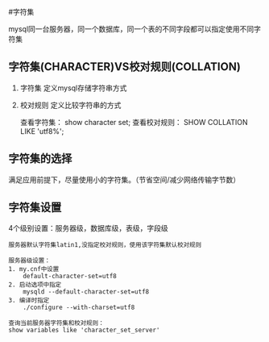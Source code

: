#字符集


 mysql同一台服务器，同一个数据库，同一个表的不同字段都可以指定使用不同字符集

字符集(CHARACTER)VS校对规则(COLLATION)
--------
1. 字符集 定义mysql存储字符串方式
2. 校对规则 定义比较字符串的方式


    查看字符集：  show character set;
    查看校对规则： SHOW COLLATION LIKE 'utf8%';
    
字符集的选择
---------
满足应用前提下，尽量使用小的字符集。（节省空间/减少网络传输字节数）

字符集设置
---------
4个级别设置：服务器级，数据库级，表级，字段级

    服务器默认字符集latin1,没指定校对规则，使用该字符集默认校对规则
    
    服务器级设置：
    1. my.cnf中设置
        default-character-set=utf8
    2. 启动选项中指定
        mysqld --default-character-set=utf8
    3. 编译时指定
        ./configure --with-charset=utf8
    
    查询当前服务器字符集和校对规则：
    show variables like 'character_set_server'